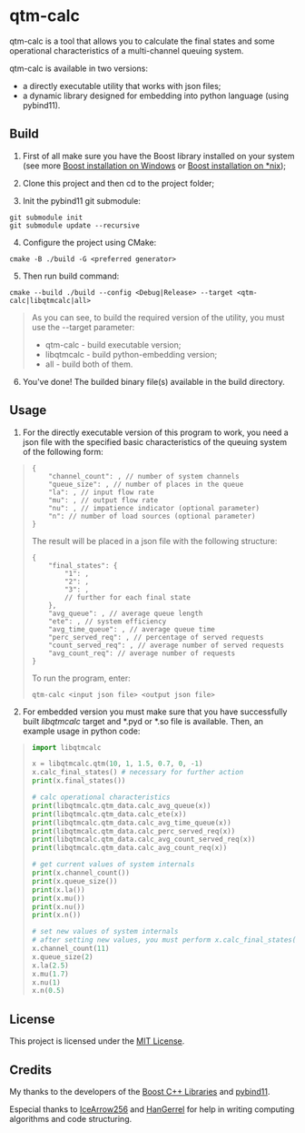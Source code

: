 # qtm-calc

qtm-calc is a tool that allows you to calculate the final states and some operational characteristics of a multi-channel queuing system.

qtm-calc is available in two versions:
* a directly executable utility that works with json files;
* a dynamic library designed for embedding into python language (using pybind11).

## Build

1. First of all make sure you have the Boost library installed on your system (see more [Boost installation on Windows](https://www.boost.org/doc/libs/1_75_0/more/getting_started/windows.html) or [Boost installation on *nix](https://www.boost.org/doc/libs/1_75_0/more/getting_started/unix-variants.html));

2. Clone this project and then cd to the project folder;

3. Init the pybind11 git submodule:
```
git submodule init
git submodule update --recursive
```

4. Configure the project using CMake:
```
cmake -B ./build -G <preferred generator>
```

5. Then run build command:
```
cmake --build ./build --config <Debug|Release> --target <qtm-calc|libqtmcalc|all>
```
> As you can see, to build the required version of the utility, you must use the --target parameter:
> * qtm-calc - build executable version;
> * libqtmcalc - build python-embedding version;
> * all - build both of them.

6. You've done! The builded binary file(s) available in the build directory.

## Usage

1. For the directly executable version of this program to work, you need a json file with the specified basic characteristics of the queuing system of the following form:

> ```jsonc
> {
>     "channel_count": , // number of system channels
>     "queue_size": , // number of places in the queue
>     "la": , // input flow rate
>     "mu": , // output flow rate
>     "nu": , // impatience indicator (optional parameter)
>     "n": // number of load sources (optional parameter)
> }
> ```
> 
> The result will be placed in a json file with the following structure:
> ```jsonc
> {
>     "final_states": {
>         "1": ,
>         "2": ,
>         "3": ,
>         // further for each final state
>     },
>     "avg_queue": , // average queue length
>     "ete": , // system efficiency
>     "avg_time_queue": , // average queue time
>     "perc_served_req": , // percentage of served requests 
>     "count_served_req": , // average number of served requests
>     "avg_count_req": // average number of requests
> }
> ```
> 
> To run the program, enter:
> ```
> qtm-calc <input json file> <output json file>
> ```

2. For embedded version you must make sure that you have successfully built *libqtmcalc* target and *.pyd or *.so file is available. Then, an example usage in python code:

> ```python
> import libqtmcalc
> 
> x = libqtmcalc.qtm(10, 1, 1.5, 0.7, 0, -1)
> x.calc_final_states() # necessary for further action
> print(x.final_states())
> 
> # calc operational characteristics
> print(libqtmcalc.qtm_data.calc_avg_queue(x))
> print(libqtmcalc.qtm_data.calc_ete(x))
> print(libqtmcalc.qtm_data.calc_avg_time_queue(x))
> print(libqtmcalc.qtm_data.calc_perc_served_req(x))
> print(libqtmcalc.qtm_data.calc_avg_count_served_req(x))
> print(libqtmcalc.qtm_data.calc_avg_count_req(x))
> 
> # get current values of system internals
> print(x.channel_count())
> print(x.queue_size())
> print(x.la())
> print(x.mu())
> print(x.nu())
> print(x.n())
> 
> # set new values of system internals
> # after setting new values, you must perform x.calc_final_states() again
> x.channel_count(11)
> x.queue_size(2)
> x.la(2.5)
> x.mu(1.7)
> x.nu(1)
> x.n(0.5)
> ```


## License

This project is licensed under the [MIT License](LICENSE).

## Credits

My thanks to the developers of the [Boost C++ Libraries](https://www.boost.org/) and [pybind11](https://github.com/pybind/pybind11).

Especial thanks to [IceArrow256](https://github.com/IceArrow256) and [HanGerrel](https://github.com/HanGerrel) for help in writing computing algorithms and code structuring.